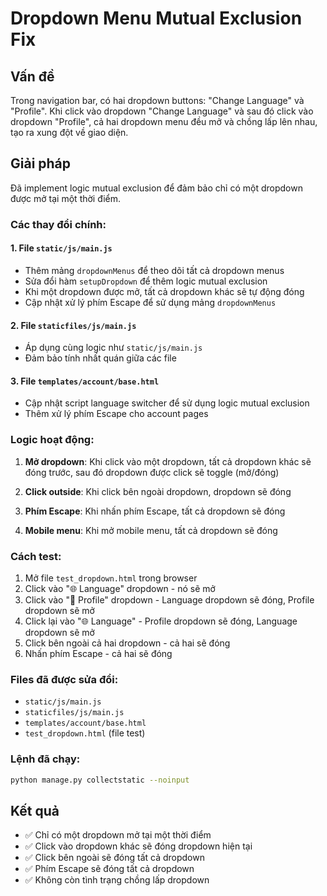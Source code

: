 # Dropdown Menu Mutual Exclusion Fix

## Vấn đề
Trong navigation bar, có hai dropdown buttons: "Change Language" và "Profile". Khi click vào dropdown "Change Language" và sau đó click vào dropdown "Profile", cả hai dropdown menu đều mở và chồng lấp lên nhau, tạo ra xung đột về giao diện.

## Giải pháp
Đã implement logic mutual exclusion để đảm bảo chỉ có một dropdown được mở tại một thời điểm.

### Các thay đổi chính:

#### 1. File `static/js/main.js`
- Thêm mảng `dropdownMenus` để theo dõi tất cả dropdown menus
- Sửa đổi hàm `setupDropdown` để thêm logic mutual exclusion
- Khi một dropdown được mở, tất cả dropdown khác sẽ tự động đóng
- Cập nhật xử lý phím Escape để sử dụng mảng `dropdownMenus`

#### 2. File `staticfiles/js/main.js`
- Áp dụng cùng logic như `static/js/main.js`
- Đảm bảo tính nhất quán giữa các file

#### 3. File `templates/account/base.html`
- Cập nhật script language switcher để sử dụng logic mutual exclusion
- Thêm xử lý phím Escape cho account pages

### Logic hoạt động:

1. **Mở dropdown**: Khi click vào một dropdown, tất cả dropdown khác sẽ đóng trước, sau đó dropdown được click sẽ toggle (mở/đóng)

2. **Click outside**: Khi click bên ngoài dropdown, dropdown sẽ đóng

3. **Phím Escape**: Khi nhấn phím Escape, tất cả dropdown sẽ đóng

4. **Mobile menu**: Khi mở mobile menu, tất cả dropdown sẽ đóng

### Cách test:

1. Mở file `test_dropdown.html` trong browser
2. Click vào "🌐 Language" dropdown - nó sẽ mở
3. Click vào "👤 Profile" dropdown - Language dropdown sẽ đóng, Profile dropdown sẽ mở
4. Click lại vào "🌐 Language" - Profile dropdown sẽ đóng, Language dropdown sẽ mở
5. Click bên ngoài cả hai dropdown - cả hai sẽ đóng
6. Nhấn phím Escape - cả hai sẽ đóng

### Files đã được sửa đổi:
- `static/js/main.js`
- `staticfiles/js/main.js` 
- `templates/account/base.html`
- `test_dropdown.html` (file test)

### Lệnh đã chạy:
```bash
python manage.py collectstatic --noinput
```

## Kết quả
- ✅ Chỉ có một dropdown mở tại một thời điểm
- ✅ Click vào dropdown khác sẽ đóng dropdown hiện tại
- ✅ Click bên ngoài sẽ đóng tất cả dropdown
- ✅ Phím Escape sẽ đóng tất cả dropdown
- ✅ Không còn tình trạng chồng lấp dropdown 